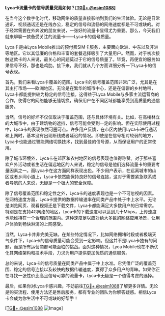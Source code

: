 **Lyca卡流量卡的信号质量究竟如何？[[TG💪+ @esim1088](https://t.me/s/esim1088)]**

在当今这个数字化时代，移动网络的质量直接影响到我们的生活体验。无论是日常通讯、视频通话还是在线办公，稳定的信号和流畅的网络速度都是不可或缺的。对于经常需要在外奔波的朋友来说，一张好的流量卡显得尤为重要。那么，今天我们就来聊聊一款备受关注的流量卡——Lyca卡的信号质量。

Lyca卡是由Lyca Mobile推出的预付费SIM卡服务，主要面向欧洲、中东以及非洲等地区。它以其低廉的价格和丰富的套餐选择吸引了大量用户。然而，对于初次接触这款卡的人来说，最关心的问题莫过于它的信号质量了。毕竟，再便宜的服务如果信号不好，那也是鸡肋。接下来，我们就从几个方面详细分析一下Lyca卡的信号表现。

首先，我们来看Lyca卡覆盖的范围。Lyca卡的信号覆盖范围非常广泛，尤其是在其主打市场——欧洲地区。无论是在繁华的城市中心，还是在偏僻的乡村地带，Lyca卡都能提供较为稳定的信号连接。这得益于Lyca Mobile与多家主流运营商的合作，使得它的网络能够无缝切换，确保用户在不同区域都能享受到高质量的通信服务。

当然，信号的好坏不仅仅取决于覆盖范围，还与具体环境有关。比如，在高楼林立的大城市中，由于建筑物的遮挡，信号可能会受到一定的影响。但在实际使用过程中，Lyca卡的表现依然可圈可点。许多用户反馈，在市区内使用Lyca卡进行通话和上网时，基本没有出现断线或者延迟的情况。即使是在信号相对较弱的地方，Lyca卡也能通过智能网络切换技术，找到最佳的信号源，从而保证用户的正常使用。

除了城市环境外，Lyca卡在郊区和农村地区的信号表现也值得称赞。对于那些喜欢户外活动或者生活在偏远地区的人来说，稳定的信号是他们选择流量卡的重要考量因素之一。而Lyca卡在这方面同样表现出色。不少用户表示，在远离城市的山区或者乡间小道上，Lyca卡依然能保持良好的信号连接，这对于需要紧急联系或者导航的人来说，无疑是一个极大的安全保障。

除了信号覆盖范围和稳定性之外，Lyca卡的速度表现也是一个不可忽视的因素。在网络速度方面，Lyca卡提供的数据传输速率在同类产品中处于中上水平。无论是浏览网页、观看视频还是下载文件，Lyca卡都能满足大多数用户的日常需求。特别是在支持4G网络的地区，Lyca卡的下载速度可以达到几十Mbps，上传速度也能维持在一个合理的范围内。这种速度足以应对绝大多数的网络应用场景，让用户体验到畅快淋漓的上网感受。

当然，Lyca卡并非完美无缺。在某些特定情况下，比如网络拥堵时段或者极端天气条件下，Lyca卡的信号质量可能会受到一定影响。但这并不是Lyca卡独有的问题，而是所有运营商都可能面临的挑战。面对这种情况，Lyca Mobile也在不断优化其网络架构和技术手段，力求为用户提供更加优质的通信服务。

总的来说，Lyca卡的信号质量在同类产品中属于中上水准。它凭借广泛的覆盖范围、稳定的信号连接以及较快的数据传输速度，赢得了众多用户的青睐。如果你正在寻找一张性价比高且信号可靠的流量卡，Lyca卡无疑是一个值得考虑的选择。

最后，如果你对Lyca卡感兴趣，不妨前往[TG💪+ @esim1088](https://t.me/s/esim1088)了解更多详情。无论是购买流程、使用方法还是售后服务，都有专业的团队为你解答疑惑。相信Lyca卡会成为你生活中不可或缺的好帮手！

[[TG💪+ @esim1088](https://t.me/s/esim1088) ![Image](https://i.postimg.cc/4NQfJmqS/Snipaste-2025-05-13-00-14-12.png)]